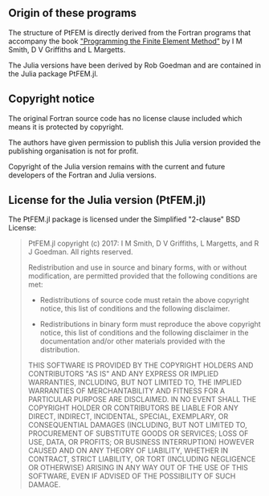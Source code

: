 ## Origin of these programs

The structure of PtFEM is directly derived from the Fortran programs that accompany the book ["Programming the Finite Element Method"](http://www.wiley.com//legacy/wileychi/smith_griffiths_margetts) by I M Smith, D V Griffiths and L Margetts.

The Julia versions have been derived by Rob Goedman and are contained in the Julia package PtFEM.jl. 

## Copyright notice

The original Fortran source code has no license clause included which means it is protected by copyright.

The authors have given permission to publish this Julia version provided the publishing organisation is not for profit.

 Copyright of the Julia version remains with the current and future developers of the Fortran and Julia versions.

## License for the Julia version (PtFEM.jl)

The PtFEM.jl package is licensed under the Simplified "2-clause" BSD License:

> PtFEM.jl copyright (c) 2017: 
>     I M Smith, D V Griffiths, L Margetts, and R J Goedman.
>  All rights reserved.
> 
> Redistribution and use in source and binary forms, with or without
> modification, are permitted provided that the following conditions are met:
> 
> * Redistributions of source code must retain the above copyright notice, this
>   list of conditions and the following disclaimer.
> 
> * Redistributions in binary form must reproduce the above copyright notice,
>   this list of conditions and the following disclaimer in the documentation
>   and/or other materials provided with the distribution.
> 
> THIS SOFTWARE IS PROVIDED BY THE COPYRIGHT HOLDERS AND CONTRIBUTORS "AS IS"
> AND ANY EXPRESS OR IMPLIED WARRANTIES, INCLUDING, BUT NOT LIMITED TO, THE
> IMPLIED WARRANTIES OF MERCHANTABILITY AND FITNESS FOR A PARTICULAR PURPOSE ARE
> DISCLAIMED. IN NO EVENT SHALL THE COPYRIGHT HOLDER OR CONTRIBUTORS BE LIABLE
> FOR ANY DIRECT, INDIRECT, INCIDENTAL, SPECIAL, EXEMPLARY, OR CONSEQUENTIAL
> DAMAGES (INCLUDING, BUT NOT LIMITED TO, PROCUREMENT OF SUBSTITUTE GOODS OR
> SERVICES; LOSS OF USE, DATA, OR PROFITS; OR BUSINESS INTERRUPTION) HOWEVER
> CAUSED AND ON ANY THEORY OF LIABILITY, WHETHER IN CONTRACT, STRICT LIABILITY,
> OR TORT (INCLUDING NEGLIGENCE OR OTHERWISE) ARISING IN ANY WAY OUT OF THE USE
> OF THIS SOFTWARE, EVEN IF ADVISED OF THE POSSIBILITY OF SUCH DAMAGE.
> 
